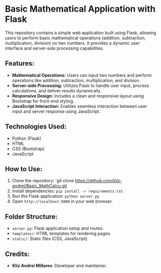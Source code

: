 # Basic Mathematical Application with Flask

This repository contains a simple web application built using Flask, allowing users to perform basic mathematical operations (addition, subtraction, multiplication, division) on two numbers. It provides a dynamic user interface and server-side processing capabilities.

## Features:
- **Mathematical Operations:** Users can input two numbers and perform operations like addition, subtraction, multiplication, and division.
- **Server-side Processing:** Utilizes Flask to handle user input, process calculations, and deliver results dynamically.
- **Responsive Design:** Includes a clean and responsive layout using Bootstrap for front-end styling.
- **JavaScript Interaction:** Enables seamless interaction between user input and server response using JavaScript.

## Technologies Used:
- Python (Flask)
- HTML
- CSS (Bootstrap)
- JavaScript

## How to Use:
1. Clone the repository: `git clone https://github.com/kliz-andrei/Basic_MathCalcu.git
2. Install dependencies: `pip install -r requirements.txt`
3. Run the Flask application: `python server.py`
4. Open `http://localhost:5000` in your web browser.

## Folder Structure:
- `server.py`: Flask application setup and routes.
- `templates/`: HTML templates for rendering pages.
- `static/`: Static files (CSS, JavaScript).

## Credits:
- **Kliz Andrei Millares**: Developer and maintainer.
